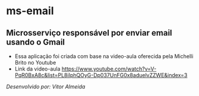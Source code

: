 #  ms-email
## Microsserviço responsável por enviar email usando o Gmail

* Essa aplicação foi criada com base na video-aula oferecida pela Michelli Brito no Youtube
* Link da video-aula <https://www.youtube.com/watch?v=V-PqR0BxA8c&list=PL8iIphQOyG-Dp037UnFG0x8aduelvZZWE&index=3>

<em>Desenvolvido por: Vitor Almeida</em>
